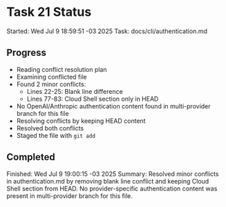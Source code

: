 # Task 21 Status

Started: Wed Jul 9 18:59:51 -03 2025
Task: docs/cli/authentication.md

## Progress

- Reading conflict resolution plan
- Examining conflicted file
- Found 2 minor conflicts:
  - Lines 22-25: Blank line difference
  - Lines 77-83: Cloud Shell section only in HEAD
- No OpenAI/Anthropic authentication content found in multi-provider branch for this file
- Resolving conflicts by keeping HEAD content
- Resolved both conflicts
- Staged the file with `git add`

## Completed

Finished: Wed Jul 9 19:00:15 -03 2025
Summary: Resolved minor conflicts in authentication.md by removing blank line conflict and keeping Cloud Shell section from HEAD. No provider-specific authentication content was present in multi-provider branch for this file.
